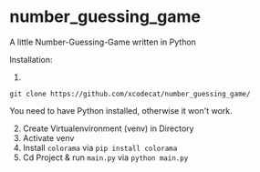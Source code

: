 # number_guessing_game
A little Number-Guessing-Game written in Python

Installation:

1.
```
git clone https://github.com/xcodecat/number_guessing_game/
```
You need to have Python installed, otherwise it won't work.

2. Create Virtualenvironment (venv) in Directory
3. Activate venv
4. Install `colorama` via ```pip install colorama```
5. Cd Project & run `main.py` via ```python main.py```
